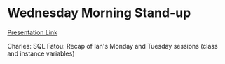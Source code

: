 # Wednesday Morning Stand-up

[Presentation Link](https://docs.google.com/presentation/d/16ISA2dBinpHff8tqcMQ9eZKzqyROFiHVF_CYsWUhEaM/edit?usp=sharing)

Charles: SQL
Fatou: Recap of Ian's Monday and Tuesday sessions (class and instance variables)
